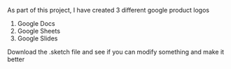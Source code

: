 As part of this project, I have created 3 different google product logos

1. Google Docs
2. Google Sheets
3. Google Slides

Download the .sketch file and see if you can modify something and make it better
